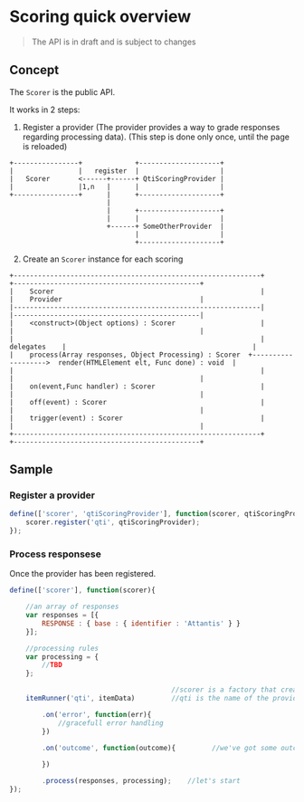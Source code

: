 # Scoring quick overview

> The API is in draft and is subject to changes


## Concept
 
The `Scorer` is the public API. 

It works in 2 steps:

1. Register a provider (The provider provides a way to grade responses regarding processing data). (This step is done only once, until the page is reloaded)

```
+----------------+             +--------------------+
|                |   register  |                    |
|   Scorer       <------+------+ QtiScoringProvider |
|                |1,n   |      |                    |
+----------------+      |      +--------------------+
                        |                            
                        |      +--------------------+
                        |      |                    |
                        +------+ SomeOtherProvider  |
                               |                    |
                               +--------------------+
```
   
2. Create an `Scorer` instance for each scoring

```
+-------------------------------------------------------------+               +----------------------------------------------+
|    Scorer                                                   |               |    Provider                                  |
|-------------------------------------------------------------|               |----------------------------------------------|
|    <construct>(Object options) : Scorer                     |               |                                              |
|                                                             |  delegates    |                                              |
|    process(Array responses, Object Processing) : Scorer  +------------------->  render(HTMLElement elt, Func done) : void  |
|                                                             |               |                                              |
|    on(event,Func handler) : Scorer                          |               |                                              |
|    off(event) : Scorer                                      |               |                                              |
|    trigger(event) : Scorer                                  |               |                                              |
+-------------------------------------------------------------+               +----------------------------------------------+
```

## Sample

### Register a provider

```javascript
define(['scorer', 'qtiScoringProvider'], function(scorer, qtiScoringProvider){
    scorer.register('qti', qtiScoringProvider);
});
```


### Process responsese

Once the provider has been registered.

```javascript
define(['scorer'], function(scorer){

    //an array of responses
    var responses = [{
        RESPONSE : { base : { identifier : 'Attantis' } }
    }];    

    //processing rules  
    var processing = {
        //TBD
    };

                                        //scorer is a factory that creates a chainable instance.
    itemRunner('qti', itemData)         //qti is the name of the provider registered previously 

		.on('error', function(err){         
			//gracefull error handling
        })

        .on('outcome', function(outcome){         //we've got some outcome
            
        })

        .process(responses, processing);    //let's start
});
```

